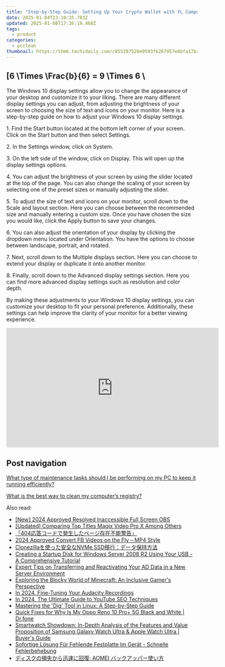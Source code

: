 ```yaml
---
title: "Step-by-Step Guide: Setting Up Your Crypto Wallet with YL Computing's Platform"
date: 2025-01-04T23:10:35.783Z
updated: 2025-01-08T17:36:19.460Z
tags:
  - product
categories:
  - pcclean
thumbnail: https://thmb.techidaily.com/c055207526e0593f6267057e6bfa17ba8927fb82ba8f876c9b7a867616b046d9.jpg
---
```


## \[6 \Times \Frac{b}{6} = 9 \Times 6 \

The Windows 10 display settings allow you to change the appearance of your desktop and customize it to your liking. There are many different display settings you can adjust, from adjusting the brightness of your screen to choosing the size of text and icons on your monitor. Here is a step-by-step guide on how to adjust your Windows 10 display settings. 

1\. Find the Start button located at the bottom left corner of your screen. Click on the Start button and then select Settings.

2\. In the Settings window, click on System.

3\. On the left side of the window, click on Display. This will open up the display settings options. 

4\. You can adjust the brightness of your screen by using the slider located at the top of the page. You can also change the scaling of your screen by selecting one of the preset sizes or manually adjusting the slider.

5\. To adjust the size of text and icons on your monitor, scroll down to the Scale and layout section. Here you can choose between the recommended size and manually entering a custom size. Once you have chosen the size you would like, click the Apply button to save your changes.

6\. You can also adjust the orientation of your display by clicking the dropdown menu located under Orientation. You have the options to choose between landscape, portrait, and rotated.

7\. Next, scroll down to the Multiple displays section. Here you can choose to extend your display or duplicate it onto another monitor.

8\. Finally, scroll down to the Advanced display settings section. Here you can find more advanced display settings such as resolution and color depth. 

By making these adjustments to your Windows 10 display settings, you can customize your desktop to fit your personal preference. Additionally, these settings can help improve the clarity of your monitor for a better viewing experience.

<!-- affiliate ads begin -->
<iframe width="560" height="315" src="https://www.youtube.com/embed/wNhKhWc0wLc?si=1XLYV0sXV52Xc0lu" title="YouTube video player" frameborder="0" allow="accelerometer; autoplay; clipboard-write; encrypted-media; gyroscope; picture-in-picture; web-share" referrerpolicy="strict-origin-when-cross-origin" allowfullscreen></iframe>
<!-- affiliate ads end -->

## Post navigation

[What type of maintenance tasks should I be performing on my PC to keep it running efficiently?](https://tools.techidaily.com/pcclean/products/)

[What is the best way to clean my computer’s registry?](https://tools.techidaily.com/pcclean/products/)

<ins class="adsbygoogle"
     style="display:block"
     data-ad-format="autorelaxed"
     data-ad-client="ca-pub-7571918770474297"
     data-ad-slot="1223367746"></ins>

<ins class="adsbygoogle"
     style="display:block"
     data-ad-client="ca-pub-7571918770474297"
     data-ad-slot="8358498916"
     data-ad-format="auto"
     data-full-width-responsive="true"></ins>

<span class="atpl-alsoreadstyle">Also read:</span>
<div><ul>
<li><a href="https://remote-screen-capture.techidaily.com/new-2024-approved-resolved-inaccessible-full-screen-obs/"><u>[New] 2024 Approved Resolved Inaccessible Full Screen OBS</u></a></li>
<li><a href="https://fox-boxes.techidaily.com/updated-comparing-top-titles-magix-video-pro-x-among-others/"><u>[Updated] Comparing Top Titles Magix Video Pro X Among Others</u></a></li>
<li><a href="https://discover-amazing.techidaily.com/1728500817549-404/"><u>「404応答コードで発生したページ存在不能警告」</u></a></li>
<li><a href="https://facebook-video-content.techidaily.com/2024-approved-convert-fb-videos-on-the-fly-mp4-style/"><u>2024 Approved Convert FB Videos on the Fly – MP4 Style</u></a></li>
<li><a href="https://discover-amazing.techidaily.com/clonezillanvme-ssd/"><u>Clonezillaを使った安全なNVMe SSD移行：データ保持方法</u></a></li>
<li><a href="https://discover-amazing.techidaily.com/creating-a-startup-disk-for-windows-server-2008-r2-using-your-usb-a-comprehensive-tutorial/"><u>Creating a Startup Disk for Windows Server 2008 R2 Using Your USB - A Comprehensive Tutorial</u></a></li>
<li><a href="https://discover-amazing.techidaily.com/expert-tips-on-transferring-and-reactivating-your-ad-data-in-a-new-server-environment/"><u>Expert Tips on Transferring and Reactivating Your AD Data in a New Server Environment</u></a></li>
<li><a href="https://buynow-marvelous.techidaily.com/exploring-the-blocky-world-of-minecraft-an-inclusive-gamers-perspective/"><u>Exploring the Blocky World of Minecraft: An Inclusive Gamer's Perspective</u></a></li>
<li><a href="https://some-knowledge.techidaily.com/in-2024-fine-tuning-your-audacity-recordings/"><u>In 2024, Fine-Tuning Your Audacity Recordings</u></a></li>
<li><a href="https://youtube-stream.techidaily.com/in-2024-the-ultimate-guide-to-youtube-seo-techniques/"><u>In 2024, The Ultimate Guide to YouTube SEO Techniques</u></a></li>
<li><a href="https://tech-haven.techidaily.com/mastering-the-dig-tool-in-linux-a-step-by-step-guide/"><u>Mastering the 'Dig' Tool in Linux: A Step-by-Step Guide</u></a></li>
<li><a href="https://howto.techidaily.com/quick-fixes-for-why-is-my-oppo-reno-10-proplus-5g-black-and-white-drfone-by-drfone-fix-android-problems-fix-android-problems/"><u>Quick Fixes for Why Is My Oppo Reno 10 Pro+ 5G Black and White | Dr.fone</u></a></li>
<li><a href="https://technical-tips.techidaily.com/smartwatch-showdown-in-depth-analysis-of-the-features-and-value-proposition-of-samsung-galaxy-watch-ultra-and-apple-watch-ultra-buyers-guide/"><u>Smartwatch Showdown: In-Depth Analysis of the Features and Value Proposition of Samsung Galaxy Watch Ultra & Apple Watch Ultra | Buyer's Guide</u></a></li>
<li><a href="https://discover-amazing.techidaily.com/sofortige-losung-fur-fehlende-festplatte-im-gerat-schnelle-fehlerbehebung/"><u>Sofortige Lösung Für Fehlende Festplatte Im Gerät - Schnelle Fehlerbehebung</u></a></li>
<li><a href="https://discover-amazing.techidaily.com/1728500243510-aomei/"><u>ディスクの損失から迅速に回復: AOMEI バックアッパー使い方</u></a></li>
</ul></div>

